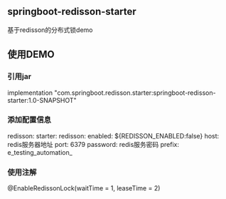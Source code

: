 ## springboot-redisson-starter
基于redisson的分布式锁demo

## 使用DEMO

### 引用jar
implementation "com.springboot.redisson.starter:springboot-redisson-starter:1.0-SNAPSHOT"

### 添加配置信息
redisson:
  starter:
    redisson:
      enabled: ${REDISSON_ENABLED:false}
      host: redis服务器地址
      port: 6379
      password: redis服务密码
      prefix: e_testing_automation_

### 使用注解
@EnableRedissonLock(waitTime = 1, leaseTime = 2)
